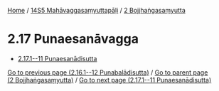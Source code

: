
[Home](/) / [14S5 Mahāvaggasaṃyuttapāḷi](../../14S5.md) / [2 Bojjhaṅgasaṃyutta](../2.md)

# 2.17 Punaesanāvagga

* [2.17.1--11 Punaesanādisutta](2.17/2.17.1--11.md)

[Go to previous page (2.16.1--12 Punabalādisutta)](2.16/2.16.1--12.md) / [Go to parent page (2 Bojjhaṅgasaṃyutta)](../2.md) / [Go to next page (2.17.1--11 Punaesanādisutta)](2.17/2.17.1--11.md)


